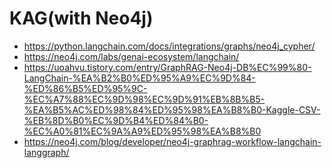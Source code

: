 # KAG(with Neo4j)
- https://python.langchain.com/docs/integrations/graphs/neo4j_cypher/
- https://neo4j.com/labs/genai-ecosystem/langchain/
- https://uoahvu.tistory.com/entry/GraphRAG-Neo4j-DB%EC%99%80-LangChain-%EA%B2%B0%ED%95%A9%EC%9D%84-%ED%86%B5%ED%95%9C-%EC%A7%88%EC%9D%98%EC%9D%91%EB%8B%B5-%EA%B5%AC%ED%98%84%ED%95%98%EA%B8%B0-Kaggle-CSV-%EB%8D%B0%EC%9D%B4%ED%84%B0-%EC%A0%81%EC%9A%A9%ED%95%98%EA%B8%B0
- https://neo4j.com/blog/developer/neo4j-graphrag-workflow-langchain-langgraph/
